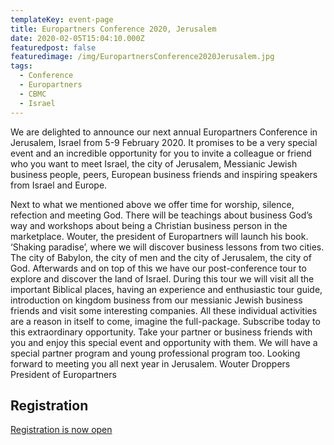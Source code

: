 ```yaml
---
templateKey: event-page
title: Europartners Conference 2020, Jerusalem
date: 2020-02-05T15:04:10.000Z
featuredpost: false
featuredimage: /img/EuropartnersConference2020Jerusalem.jpg
tags:
  - Conference
  - Europartners
  - CBMC
  - Israel
---
```


We are delighted to announce our next annual Europartners Conference in Jerusalem, Israel from 5-9 February 2020. It promises to be a very special event and an incredible opportunity for you to invite a colleague or friend who you want to meet Israel, the city of Jerusalem, Messianic Jewish business people, peers, European business friends and inspiring speakers from Israel and Europe.

 
Next to what we mentioned above we offer time for worship, silence, refection and meeting God. There will be teachings about business God’s way and workshops about being a Christian business person in the marketplace.
Wouter, the president of Europartners will launch his book. ‘Shaking paradise’, where we will discover business lessons from two cities. The city of Babylon, the city of men and the city of Jerusalem, the city of God.
Afterwards and on top of this we have our post-conference tour to explore and discover the land of Israel. During this tour we will visit all the important Biblical places, having an experience and enthusiastic tour guide, introduction on kingdom business from our messianic Jewish business friends and visit some interesting companies. 
All these individual activities are a reason in itself to come, imagine the full-package. Subscribe today to this extraordinary opportunity.
Take your partner or business friends with you and enjoy this special event and opportunity with them. We will have a special partner program and young professional program too.
Looking forward to meeting you all next year in Jerusalem.
Wouter Droppers
President of Europartners

## Registration

[Registration is now open](https://europartners.org/conference/conference-israel-feb-5-8-2020/conference-costs-registration) 
